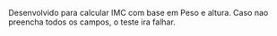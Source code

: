 Desenvolvido para calcular IMC com base em Peso e altura. Caso nao preencha todos os campos, o teste ira falhar.

